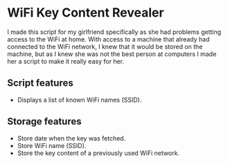 # WiFi Key Content Revealer
I made this script for my girlfriend specifically as she had problems getting access to the WiFi at home. With access to a machine that already had connected to the WiFi network, I knew that it would be stored on the machine, but as I knew she was not the best person at computers I made her a script to make it really easy for her.

## Script features
- Displays a list of known WiFi names (SSID).

## Storage features
- Store date when the key was fetched.
- Store WiFi name (SSID).
- Store the key content of a previously used WiFi network.
